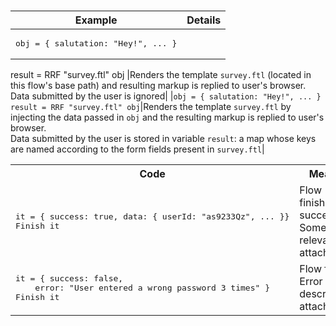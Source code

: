 # 
 

|Example|Details|
|-|-|
|<pre>obj = { salutation: "Hey!", ... }
result = RRF "survey.ftl" obj
</pre>|Renders the template `survey.ftl` (located in this flow's base path) and resulting markup is replied to user's browser.<br/>Data submitted by the user is ignored|
|`obj = { salutation: "Hey!", ... }`<br/>`result = RRF "survey.ftl" obj`|Renders the template `survey.ftl` by injecting the data passed in `obj` and the resulting markup is replied to user's browser.<br/>Data submitted by the user is stored in variable `result`: a map whose keys are named according to the form fields present in `survey.ftl`|

<table>
	<tr><th>Code</th><th>Meaning</th></tr>
	<tr>
		<td>
<pre>it = { success: true, data: { userId: "as9233Qz", ... }}
Finish it</pre>
		</td>
		<td>Flow finished successfully. Some relevant data attached</td>
	</tr>
	<tr>
		<td>
<pre>it = { success: false,
    error: "User entered a wrong password 3 times" }
Finish it</pre>
		</td>
		<td>Flow failed. Error description attached</td>
	</tr>
</table>